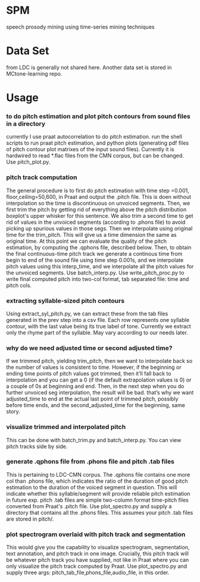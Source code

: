 # SPM
speech prosody mining using time-series mining techniques

# Data Set
from LDC is generally not shared here. Another data set is stored in MCtone-learning repo.

# Usage

### to do pitch estimation and plot pitch contours from sound files in a directory
currently I use praat autocorrelation to do pitch estimation. run the shell scripts to run praat pitch estimation, and python plots (generating pdf files of pitch contour plot matrixes of the input sound files). Currently it is hardwired to read *.flac files from the CMN corpus, but can be changed. Use pitch_plot.py. 


### pitch track computation
The general procedure is to first do pitch estimation with time step =0.001, floor,ceiling=50,600, in Praat and output the .pitch file. This is doen without interpolation so the time is discontinuous on unvoiced segments. Then, we first trim the pitch by getting rid of everything above the pitch distribution boxplot's upper whisker for this sentence. We also trim a second time to get rid of values in the unvoiced segments (according to .phons file) to avoid picking up spurious values in those segs. Then we interpolate using original time for the trim_pitch. This will give us a time dimension the same as original time. At this point we can evaluate the quality of the pitch estimation, by computing the .qphons file, described below. Then, to obtain the final continuous-time pitch track we generate a continous time from begin to end of the sound file using time step 0.001s, and we interpolate pitch values using this interp_time, and we interpolate all the pitch values for the unvoiced segments. Use batch_interp.py. Use write_pitch_proc.py to write final computed pitch into two-col format, tab separated file: time and pitch cols. 

### extracting syllable-sized pitch contours
Using extract_syl_pitch.py, we can extract these from the tab files generated in the prev step into a csv file. Each row represents one syllable contour, with the last value being its true label of tone. Currently we extract only the rhyme part of the syllable. May vary according to our needs later.

### why do we need adjusted time or second adjusted time?
If we trimmed pitch, yielding trim_pitch, then we want to interpolate back so the number of values is consistent to time. However, if the beginning or ending time points of pitch values got trimmed, then it’ll fall back to interpolation and you can get a 0 (if the default extrapolation values is 0) or a couple of 0s at beginning and end. Then, in the next step when you do further unvoiced seg interpolation, the result will be bad. that’s why we want adjusted_time to end at the actual last point of trimmed pitch, possibly before time ends, and the second_adjusted_time for the beginning, same story.



### visualize trimmed and interpolated pitch
This can be done with batch_trim.py and batch_interp.py. You can view pitch tracks side by side.


### generate .qphons file from .phons file and pitch .tab files
This is pertaining to LDC-CMN corpus. The .qphons file contains one more col than .phons file, which indicates the ratio of the duration of good pitch estimation to the duration of the voiced segment in question. This will indicate whether this syllable/segment will provide reliable pitch estimation in future exp. pitch .tab files are simple two-column format time-pitch files converted from Praat's .pitch file. Use plot_spectro.py and supply a directory that contains all the .phons files. This assumes your pitch .tab files are stored in pitch/. 

### plot spectrogram overlaid with pitch track and segmentation
This would give you the capability to visualize spectrogram, segmentation, text annotation, and pitch track in one image. Crucially, this pitch track will be whatever pitch track you have supplied, not like in Praat where you can only visualize the pitch track computed by Praat. Use plot_spectro.py and supply three args: pitch_tab_file,phons_file,audio_file, in this order. 

